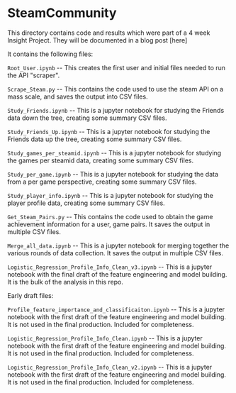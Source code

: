# SteamCommunity

This directory contains code and results which were part of a 4 week Insight Project. They will be documented in a blog post [here]

It contains the following files:

`Root_User.ipynb` -- This creates the first user and initial files needed to run the API "scraper".

`Scrape_Steam.py` -- This contains the code used to use the steam API on a mass scale, and saves the output into CSV files.

`Study_Friends.ipynb` -- This is a jupyter notebook for studying the Friends data down the tree, creating some summary CSV files.

`Study_Friends_Up.ipynb` -- This is a jupyter notebook for studying the Friends data up the tree, creating some summary CSV files.

`Study_games_per_steamid.ipynb` -- This is a jupyter notebook for studying the games per steamid data, creating some summary CSV files.

`Study_per_game.ipynb` -- This is a jupyter notebook for studying the data from a per game perspective, creating some summary CSV files.

`Study_player_info.ipynb` -- This is a jupyter notebook for studying the player profile data, creating some summary CSV files.

`Get_Steam_Pairs.py` -- This contains the code used to obtain the game achievement information for a user, game pairs. It saves the output in multiple CSV files.

`Merge_all_data.ipynb` -- This is a jupyter notebook for merging together the various rounds of data collection. It saves the output in multiple CSV files.

`Logistic_Regression_Profile_Info_Clean_v3.ipynb` -- This is a jupyter notebook with the final draft of the feature engineering and model building. It is the bulk of the analysis in this repo.


Early draft files: 

`Profile_feature_importance_and_classificaiton.ipynb` -- This is a jupyter notebook with the first draft of the feature engineering and model building. It is not used in the final production. Included for completeness.

`Logistic_Regression_Profile_Info_Clean.ipynb` -- This is a jupyter notebook with the first draft of the feature engineering and model building. It is not used in the final production. Included for completeness.

`Logistic_Regression_Profile_Info_Clean_v2.ipynb` -- This is a jupyter notebook with the first draft of the feature engineering and model building. It is not used in the final production. Included for completeness.